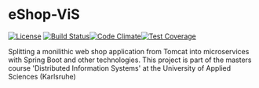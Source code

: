 # eShop-ViS
[![License][license img]][license] [![Build Status][travis branch img]][travis status][![Code Climate][code climate img]][code climate][![Test Coverage][test coverage img]][test coverage]

Splitting a monilithic web shop application from Tomcat into microservices with Spring Boot and other technologies. This project is part of the masters course 'Distributed Information Systems' at the University of Applied Sciences (Karlsruhe)

[license]:LICENSE
[license img]:https://img.shields.io/badge/License-Apache%202-blue.svg

[travis status]:https://travis-ci.org/Am3o/eShop
[travis branch img]:https://travis-ci.org/Am3o/eShop.svg?branch=dev

[code climate]:https://codeclimate.com/github/Am3o/eShop
[code climate img]:https://codeclimate.com/github/Am3o/eShop/badges/gpa.svg

[test coverage]:https://codeclimate.com/github/Am3o/eShop/coverage
[test coverage img]:https://codeclimate.com/github/Am3o/eShop/badges/coverage.svg
